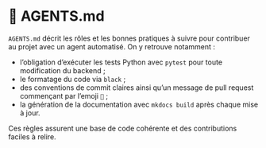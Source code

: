 # 📝 AGENTS.md

`AGENTS.md` décrit les rôles et les bonnes pratiques à suivre pour contribuer au projet avec un agent automatisé. On y retrouve notamment :
- l’obligation d’exécuter les tests Python avec `pytest` pour toute modification du backend ;
- le formatage du code via `black` ;
- des conventions de commit claires ainsi qu’un message de pull request commençant par l’emoji `🤖` ;
- la génération de la documentation avec `mkdocs build` après chaque mise à jour.

Ces règles assurent une base de code cohérente et des contributions faciles à relire.
